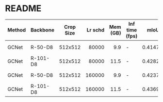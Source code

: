# README
| Method | Backbone | Crop Size | Lr schd | Mem (GB) | Inf time (fps) |  mIoU  | mIoU(multi scale) |                                                                                                                                                                                      download                                                                                                                                                                                      |
|--------|----------|-----------|--------:|---------:|----------------|-------:|-------------------|------------------------------------------------------------------------------------------------------------------------------------------------------------------------------------------------------------------------------------------------------------------------------------------------------------------------------------------------------------------------------------|
| GCNet  | R-50-D8  | 512x512   |   80000 |      9.9 | -              | 0.4147 | -                 | [model](https://open-mmlab.s3.ap-northeast-2.amazonaws.com/mmsegmentation/models/gcnet/gcnet_r50-d8_512x512_80k_ade20k/gcnet_r50-d8_512x512_80k_ade20k_20200614_185146-91a6da41.pth) &#124; [log](https://open-mmlab.s3.ap-northeast-2.amazonaws.com/mmsegmentation/models/gcnet/gcnet_r50-d8_512x512_80k_ade20k/gcnet_r50-d8_512x512_80k_ade20k_20200614_185146.log.json)         |
| GCNet  | R-101-D8 | 512x512   |   80000 |     11.5 | -              | 0.4282 | -                 | [model](https://open-mmlab.s3.ap-northeast-2.amazonaws.com/mmsegmentation/models/gcnet/gcnet_r101-d8_512x512_80k_ade20k/gcnet_r101-d8_512x512_80k_ade20k_20200615_020811-c3fcb6dd.pth) &#124; [log](https://open-mmlab.s3.ap-northeast-2.amazonaws.com/mmsegmentation/models/gcnet/gcnet_r101-d8_512x512_80k_ade20k/gcnet_r101-d8_512x512_80k_ade20k_20200615_020811.log.json)     |
| GCNet  | R-50-D8  | 512x512   |  160000 |      9.9 | -              | 0.4237 | -                 | [model](https://open-mmlab.s3.ap-northeast-2.amazonaws.com/mmsegmentation/models/gcnet/gcnet_r50-d8_512x512_160k_ade20k/gcnet_r50-d8_512x512_160k_ade20k_20200615_224122-d95f3e1f.pth) &#124; [log](https://open-mmlab.s3.ap-northeast-2.amazonaws.com/mmsegmentation/models/gcnet/gcnet_r50-d8_512x512_160k_ade20k/gcnet_r50-d8_512x512_160k_ade20k_20200615_224122.log.json)     |
| GCNet  | R-101-D8 | 512x512   |  160000 |     11.5 | -              | 0.4369 | -                 | [model](https://open-mmlab.s3.ap-northeast-2.amazonaws.com/mmsegmentation/models/gcnet/gcnet_r101-d8_512x512_160k_ade20k/gcnet_r101-d8_512x512_160k_ade20k_20200615_225406-615528d7.pth) &#124; [log](https://open-mmlab.s3.ap-northeast-2.amazonaws.com/mmsegmentation/models/gcnet/gcnet_r101-d8_512x512_160k_ade20k/gcnet_r101-d8_512x512_160k_ade20k_20200615_225406.log.json) |
